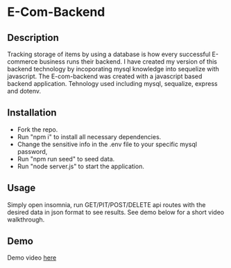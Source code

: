 # E-Com-Backend

## Description

Tracking storage of items by using a database is how every successful E-commerce business runs their backend. I have created my version of this backend technology by incoporating mysql knowledge into sequelize with javascript.
The E-com-backend was created with a javascript based backend application. Tehnology used including mysql, sequalize, express and dotenv.

## Installation
- Fork the repo.
- Run "npm i" to install all necessary dependencies.
- Change the sensitive info in the .env file to your specific mysql password,
- Run "npm run seed" to seed data.
- Run "node server.js" to start the application.

## Usage
Simply open insomnia, run GET/PIT/POST/DELETE api routes with the desired data in json format to see results. See demo below for a short video walkthrough.
## Demo

Demo video [here](https://watch.screencastify.com/v/Tq29w4CFIqG56uNswmkB)